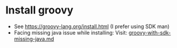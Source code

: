 # Install groovy
- See https://groovy-lang.org/install.html (I prefer using SDK man)
- Facing missing java issue while installing: Visit: [groovy-with-sdk-missing-java.md](.././../troubleshooting/installation/groovy-with-sdk-missing-java.md)